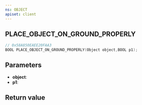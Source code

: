 ```yaml
---
ns: OBJECT
apiset: client
---
```

## PLACE_OBJECT_ON_GROUND_PROPERLY

```c
// 0x58A850EAEE20FAA3
BOOL PLACE_OBJECT_ON_GROUND_PROPERLY(Object object,BOOL p1);
```


## Parameters
* **object**:
* **p1**:

## Return value

